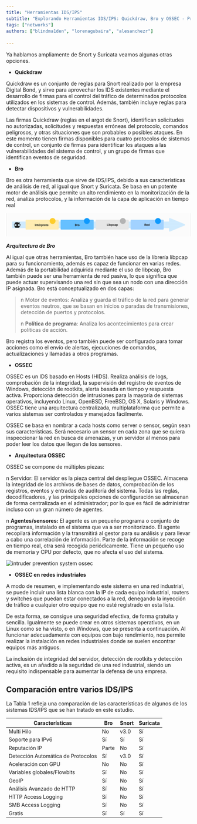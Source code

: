 ```yaml
---
title: "Herramientas IDS/IPS"
subtitle: "Explorando Herramientas IDS/IPS: Quickdraw, Bro y OSSEC - Protección Avanzada para Redes y Sistemas de Control"
tags: ["networks"]
authors: ["blindma1den", "lorenagubaira", "alesanchezr"]

---
```


Ya hablamos ampliamente de Snort y Suricata veamos algunas otras opciones.

- **Quickdraw**

Quickdraw es un conjunto de reglas para Snort realizado por la empresa Digital Bond, y sirve para aprovechar los IDS existentes mediante el desarrollo de firmas para el control del tráfico de determinados protocolos utilizados en los sistemas de control. Además, también incluye reglas para detectar dispositivos y vulnerabilidades.

Las firmas Quickdraw (reglas en el argot de Snort), identifican solicitudes no autorizadas, solicitudes y respuestas erróneas del protocolo, comandos peligrosos, y otras situaciones que son probables o posibles ataques. En este momento tienen firmas disponibles para cuatro protocolos de sistemas de control, un conjunto de firmas para identificar los ataques a las vulnerabilidades del sistema de control, y un grupo de firmas que identifican eventos de seguridad.

- **Bro**

Bro es otra herramienta que sirve de IDS/IPS, debido a sus características de análisis de red, al igual que Snort y Suricata. Se basa en un potente motor de análisis que permite un alto rendimiento en la monitorización de la red, analiza protocolos, y la información de la capa de aplicación en tiempo real

![intruder prevention system Bro](https://github.com/4GeeksAcademy/cybersecurity-syllabus/blob/main/assets/ips1-bro.png?raw=true)

***Arquitectura de Bro***

Al igual que otras herramientas, Bro también hace uso de la librería libpcap para su funcionamiento, además es capaz de funcionar en varias redes. Además de la portabilidad adquirida mediante el uso de libpcap, Bro también puede ser una herramienta de red pasiva, lo que significa que puede actuar supervisando una red sin que sea un nodo con una dirección IP asignada. Bro está conceptualizado en dos capas:

> n Motor de eventos: Analiza y guarda el tráfico de la red para generar eventos neutros, que se basan en inicios o paradas de transmisiones, detección de puertos y protocolos.
> 
> 
> n **Política de programa**: Analiza los acontecimientos para crear políticas de acción.
> 

Bro registra los eventos, pero también puede ser configurado para tomar acciones como el envío de alertas, ejecuciones de comandos, actualizaciones y llamadas a otros programas.

- **OSSEC**

OSSEC es un IDS basado en Hosts (HIDS). Realiza análisis de logs, comprobación de la integridad, la supervisión del registro de eventos de Windows, detección de rootkits, alerta basada en tiempo y respuesta activa. Proporciona detección de intrusiones para la mayoría de sistemas operativos, incluyendo Linux, OpenBSD, FreeBSD, OS X, Solaris y Windows. OSSEC tiene una arquitectura centralizada, multiplataforma que permite a varios sistemas ser controlados y manejados fácilmente.

OSSEC se basa en nombrar a cada hosts como server o sensor, según sean sus características. Será necesario un sensor en cada zona que se quiera inspeccionar la red en busca de amenazas, y un servidor al menos para poder leer los datos que llegan de los sensores.

- **Arquitectura OSSEC**

OSSEC se compone de múltiples piezas:

n Servidor: El servidor es la pieza central del despliegue OSSEC. Almacena la integridad de los archivos de bases de datos, comprobación de los registros, eventos y entradas de auditoría del sistema. Todas las reglas, decodificadores, y las principales opciones de configuración se almacenan de forma centralizada en el administrador; por lo que es fácil de administrar incluso con un gran número de agentes.

n **Agentes/sensores:** El agente es un pequeño programa o conjunto de programas, instalado en el sistema que va a ser monitorizado. El agente recopilará información y la transmitirá al gestor para su análisis y para llevar a cabo una correlación de información. Parte de la información se recoge en tiempo real, otra será recogida periódicamente. Tiene un pequeño uso de memoria y CPU por defecto, que no afecta el uso del sistema.

![intruder prevention system ossec](https://github.com/4GeeksAcademy/cybersecurity-syllabus/blob/main/assets/ips2-ossec.png?raw=true)

- **OSSEC en redes industriales**

A modo de resumen, e implementando este sistema en una red industrial, se puede incluir una lista blanca con la IP de cada equipo industrial, routers y switches que puedan estar conectados a la red, denegando la inyección de tráfico a cualquier otro equipo que no esté registrado en esta lista.

De esta forma, se consigue una seguridad efectiva, de forma gratuita y sencilla. Igualmente se puede crear en otros sistemas operativos, en un Linux como se ha visto, o en Windows, que se presenta a continuación. Al funcionar adecuadamente con equipos con bajo rendimiento, nos permite realizar la instalación en redes industriales donde se suelen encontrar equipos más antiguos.

La inclusión de integridad del servidor, detección de rootkits y detección activa, es un añadido a la seguridad de una red industrial, siendo un requisito indispensable para aumentar la defensa de una empresa.

## **Comparación entre varios IDS/IPS**

La Tabla 1 refleja una comparación de las características de algunos de los sistemas IDS/IPS que se han tratado en este estudio.

| Características                | Bro  | Snort | Suricata |
|--------------------------------|------|-------|----------|
| Multi Hilo                     | No   | v3.0  | Sí       |
| Soporte para IPv6              | Sí   | Sí    | Sí       |
| Reputación IP                  | Parte| No    | Sí       |
| Detección Automática de Protocolos | Sí   | v3.0  | Sí       |
| Aceleración con GPU            | No   | No    | Sí       |
| Variables globales/Flowbits    | Sí   | No    | Sí       |
| GeoIP                          | Sí   | No    | Sí       |
| Análisis Avanzado de HTTP      | Sí   | No    | Sí       |
| HTTP Access Logging            | Sí   | No    | Sí       |
| SMB Access Logging             | Sí   | No    | Sí       |
| Gratis                         | Sí   | Sí    | Sí       |
